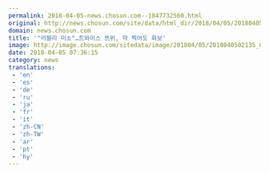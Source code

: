 ```yaml
---
permalink: 2018-04-05-news.chosun.com--1847732560.html
original: http://news.chosun.com/site/data/html_dir/2018/04/05/2018040502208.html
domain: news.chosun.com
title: '"러블리 미소"…트와이스 쯔위, 막 찍어도 화보'
image: http://image.chosun.com/sitedata/image/201804/05/2018040502135_0.jpg
date: 2018-04-05 07:36:15
category: news
translations: 
 - 'en'
 - 'es'
 - 'de'
 - 'ru'
 - 'ja'
 - 'fr'
 - 'it'
 - 'zh-CN'
 - 'zh-TW'
 - 'ar'
 - 'pt'
 - 'hy'
---
```


